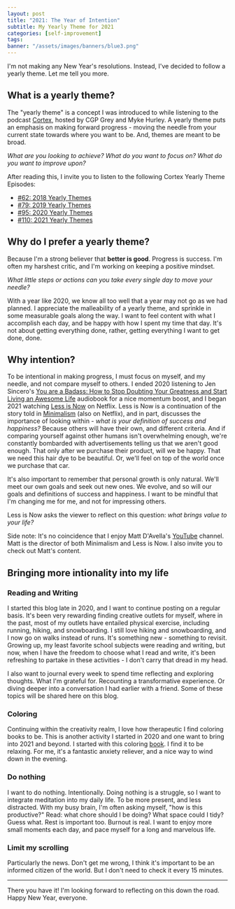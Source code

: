 ```yaml
---
layout: post
title: "2021: The Year of Intention"
subtitle: My Yearly Theme for 2021
categories: [self-improvement]
tags: 
banner: "/assets/images/banners/blue3.png"
---
```


I'm not making any New Year's resolutions. Instead, I've decided to follow a yearly theme. Let me tell you more. 

## What is a yearly theme?

The "yearly theme" is a concept I was introduced to while listening to the podcast [Cortex](https://www.relay.fm/cortex), hosted by CGP Grey and Myke Hurley. A yearly theme puts an emphasis on making forward progress - moving the needle from your current state towards where you want to be. And, themes are meant to be broad.

*What are you looking to achieve? What do you want to focus on? What do you want to improve upon?*

After reading this, I invite you to listen to the following Cortex Yearly Theme Episodes:
* [#62: 2018 Yearly Themes](https://www.relay.fm/cortex/62)
* [#79: 2019 Yearly Themes](https://www.relay.fm/cortex/79)
* [#95: 2020 Yearly Themes](https://www.relay.fm/cortex/95)
* [#110: 2021 Yearly Themes](https://www.relay.fm/cortex/110)

## Why do I prefer a yearly theme?
Because I'm a strong believer that **better is good**. Progress is success. I'm often my harshest critic, and I'm working on keeping a positive mindset.

*What little steps or actions can you take every single day to move your needle?*

With a year like 2020, we know all too well that a year may not go as we had planned. I appreciate the malleability of a yearly theme, and sprinkle in some measurable goals along the way. I want to feel content with what I accomplish each day, and be happy with how I spent my time that day. It's not about getting everything done, rather, getting everything I want to get done, done.

## Why intention?

To be intentional in making progress, I must focus on myself, and my needle, and not compare myself to others. I ended 2020 listening to Jen Sincero's [You are a Badass: How to Stop Doubting Your Greatness and Start Living an Awesome Life](https://www.amazon.com/You-Are-Badass%C2%AE-Doubting-Greatness/dp/0762447699/ref=tmm_pap_swatch_0?_encoding=UTF8&qid=&sr=) audiobook for a nice momentum boost, and I began 2021 watching [Less is Now](https://www.netflix.com/title/81074662?mc_cid=10dd42fde5&mc_eid=4a862fbef5) on Netflix. Less is Now is a continuation of the story told in [Minimalism](https://www.netflix.com/title/80114460?s=a&trkid=13747225&t=cp) (also on Netflix), and in part, discusses the importance of looking within - *what is your definition of success and happiness?* Because others will have their own, and different criteria. And if comparing yourself against other humans isn't overwhelming enough, we're constantly bombarded with advertisements telling us that we aren't good enough. That only after we purchase their product, will we be happy. That we need this hair dye to be beautiful. Or, we'll feel on top of the world once we purchase that car.

It's also important to remember that personal growth is only natural. We'll meet our own goals and seek out new ones. We evolve, and so will our goals and definitions of success and happiness. I want to be mindful that I'm changing me for me, and not for impressing others.

Less is Now asks the viewer to reflect on this question: *what brings value to your life?*

Side note: It's no coincidence that I enjoy Matt D'Avella's [YouTube](https://www.youtube.com/user/blackboxfilmcompany) channel. Matt is the director of both Minimalism and Less is Now. I also invite you to check out Matt's content.

## Bringing more intionality into my life

### Reading and Writing

I started this blog late in 2020, and I want to continue posting on a regular basis. It's been very rewarding finding creative outlets for myself, where in the past, most of my outlets have entailed physical exercise, including running, hiking, and snowboarding. I still love hiking and snowboarding, and I now go on walks instead of runs. It's something new - something to revisit. Growing up, my least favorite school subjects were reading and writing, but now, when I have the freedom to choose what I read and write, it's been refreshing to partake in these activities - I don't carry that dread in my head.

I also want to journal every week to spend time reflecting and exploring thoughts. What I'm grateful for. Recounting a transformative experience. Or diving deeper into a conversation I had earlier with a friend. Some of these topics will be shared here on this blog.

### Coloring
Continuing within the creativity realm, I love how therapeutic I find coloring books to be. This is another activity I started in 2020 and one want to bring into 2021 and beyond. I started with this coloring [book](https://www.johannabasford.com/book/secret-garden/). I find it to be relaxing. For me, it's a fantastic anxiety reliever, and a nice way to wind down in the evening.

### Do nothing

I want to do nothing. Intentionally. Doing nothing is a struggle, so I want to integrate meditation into my daily life. To be more present, and less distracted. With my busy brain, I'm often asking myself, "how is this productive?" Read: what chore should I be doing? What space could I tidy? Guess what. Rest is important too. Burnout is real. I want to enjoy more small moments each day, and pace myself for a long and marvelous life. 

### Limit my scrolling

Particularly the news. Don't get me wrong, I think it's important to be an informed citizen of the world. But I don't need to check it every 15 minutes. 

---

There you have it! I'm looking forward to reflecting on this down the road. Happy New Year, everyone.